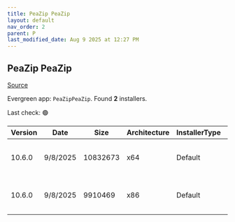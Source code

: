 ```yaml
---
title: PeaZip PeaZip
layout: default
nav_order: 2
parent: P
last_modified_date: Aug 9 2025 at 12:27 PM
---
```


## PeaZip PeaZip

[Source](https://peazip.github.io/)

Evergreen app: `PeaZipPeaZip`. Found **2** installers.

Last check: 🟢

| Version | Date     | Size     | Architecture | InstallerType | Type | URI                                                                                                                                                                        |
| ------- | -------- | -------- | ------------ | ------------- | ---- | -------------------------------------------------------------------------------------------------------------------------------------------------------------------------- |
| 10.6.0  | 9/8/2025 | 10832673 | x64          | Default       | exe  | [https://github.com/peazip/PeaZip/releases/download/10.6.0/peazip-10.6.0.WIN64.exe](https://github.com/peazip/PeaZip/releases/download/10.6.0/peazip-10.6.0.WIN64.exe)     |
| 10.6.0  | 9/8/2025 | 9910469  | x86          | Default       | exe  | [https://github.com/peazip/PeaZip/releases/download/10.6.0/peazip-10.6.0.WINDOWS.exe](https://github.com/peazip/PeaZip/releases/download/10.6.0/peazip-10.6.0.WINDOWS.exe) |
